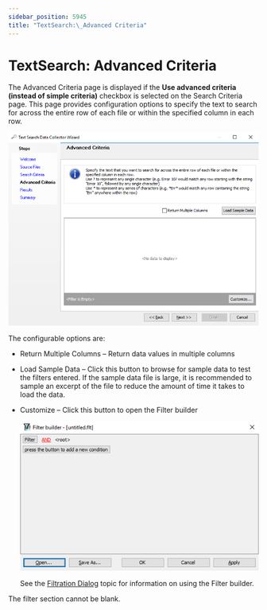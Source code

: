 ```yaml
---
sidebar_position: 5945
title: "TextSearch:\_Advanced Criteria"
---
```


# TextSearch: Advanced Criteria

The Advanced Criteria page is displayed if the **Use advanced criteria (instead of simple criteria)** checkbox is selected on the Search Criteria page. This page provides configuration options to specify the text to search for across the entire row of each file or within the specified column in each row.

![Text Search Data Collector Wizard Advanced Criteria page](../../../../../../../static/images/AccessAnalyzer_12.0/Content/Resources/Images/EnterpriseAuditor/Admin/DataCollector/TextSearch/AdvancedCriteria.png "Text Search Data Collector Wizard Advanced Criteria page")

The configurable options are:

* Return Multiple Columns – Return data values in multiple columns
* Load Sample Data – Click this button to browse for sample data to test the filters entered. If the sample data file is large, it is recommended to sample an excerpt of the file to reduce the amount of time it takes to load the data.
* Customize – Click this button to open the Filter builder

  ![Filter builder window](../../../../../../../static/images/AccessAnalyzer_12.0/Content/Resources/Images/EnterpriseAuditor/Admin/DataCollector/TextSearch/FilterBuilder.png "Filter builder window")

  See the [Filtration Dialog](../../Navigate/DataGrid#_Filtration_Dialog "Filtration Dialog") topic for information on using the Filter builder.

The filter section cannot be blank.